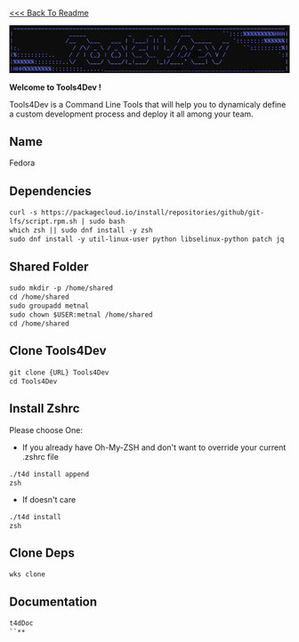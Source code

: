 [<<< Back To Readme](../../../../README.md)
<p align="center">
    <img src="https://github.com/T4D-Suites/T4D-Ressources/blob/master/LogoT4D.png">
</p>

 **Welcome to Tools4Dev !**

 Tools4Dev is a Command Line Tools that will help you to dynamicaly define 
 a custom development process and deploy it all among your team. 



## Name
<p>Fedora</p>


## Dependencies
```
curl -s https://packagecloud.io/install/repositories/github/git-lfs/script.rpm.sh | sudo bash
which zsh || sudo dnf install -y zsh
sudo dnf install -y util-linux-user python libselinux-python patch jq
```


## Shared Folder
```
sudo mkdir -p /home/shared
cd /home/shared
sudo groupadd metnal
sudo chown $USER:metnal /home/shared
cd /home/shared
```


## Clone Tools4Dev
```
git clone {URL} Tools4Dev
cd Tools4Dev
```


## Install Zshrc
Please choose One:

* If you already have Oh-My-ZSH and don't want to override your current .zshrc file
```
./t4d install append
zsh
```
* If doesn't care
```
./t4d install
zsh
```


## Clone Deps
```
wks clone
```


## Documentation
```
t4dDoc
``** 

